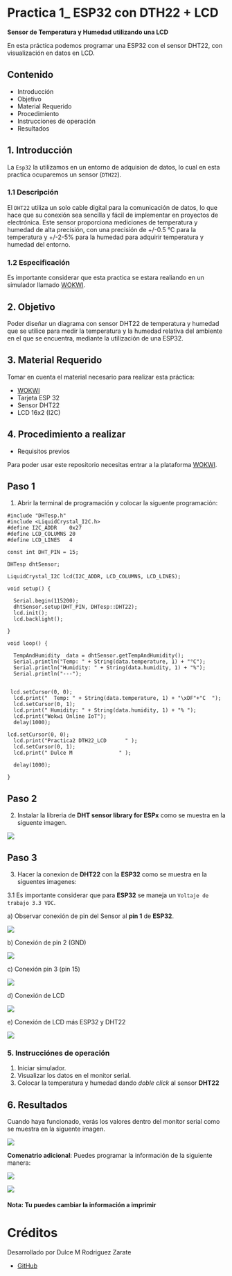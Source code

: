 # Practica 1_ ESP32 con DTH22 + LCD

**Sensor de Temperatura y Humedad utilizando una LCD**

En esta práctica podemos programar una ESP32 con el sensor DHT22, con visualización en datos en LCD.

## Contenido 

- Introducción 
- Objetivo
- Material Requerido
- Procedimiento 
- Instrucciones de operación 
- Resultados 



## 1. Introducción

La ```Esp32``` la utilizamos en un entorno de adquision de datos, lo cual en esta practica ocuparemos un sensor (```DTH22```).
### 1.1 Descripción
 El ```DHT22``` utiliza un solo cable digital para la comunicación de datos, lo que hace que su conexión sea sencilla y fácil de implementar en proyectos de electrónica. Este sensor proporciona mediciones de temperatura y humedad de alta precisión, con una precisión de +/-0.5 °C para la temperatura y +/-2-5% para la humedad para adquirir temperatura y humedad del entorno. 
 
 ### 1.2 Especificación 
 Es importante considerar que esta practica se estara realiando en un simulador llamado [WOKWI](https://https://wokwi.com/).

## 2. Objetivo 

Poder diseñar un diagrama con sensor DHT22 de temperatura y humedad que se utilice para medir la temperatura y la humedad relativa del ambiente en el que se encuentra, mediante la utilización de una ESP32.


## 3. Material Requerido

Tomar en cuenta el material necesario para realizar esta práctica:

- [WOKWI](https://https://wokwi.com/)
- Tarjeta ESP 32
- Sensor DHT22
- LCD 16x2 (I2C)



## 4. Procedimiento a realizar 

 - Requisitos previos

Para poder usar este repositorio necesitas entrar a la plataforma [WOKWI](https://https://wokwi.com/).


## Paso 1 

1. Abrir la terminal de programación y colocar la siguente programación:

```
#include "DHTesp.h"
#include <LiquidCrystal_I2C.h>
#define I2C_ADDR    0x27
#define LCD_COLUMNS 20
#define LCD_LINES   4

const int DHT_PIN = 15;

DHTesp dhtSensor;

LiquidCrystal_I2C lcd(I2C_ADDR, LCD_COLUMNS, LCD_LINES);

void setup() {

  Serial.begin(115200);
  dhtSensor.setup(DHT_PIN, DHTesp::DHT22);
  lcd.init();
  lcd.backlight();

}

void loop() {

  TempAndHumidity  data = dhtSensor.getTempAndHumidity();
  Serial.println("Temp: " + String(data.temperature, 1) + "°C");
  Serial.println("Humidity: " + String(data.humidity, 1) + "%");
  Serial.println("---");
  
  
 lcd.setCursor(0, 0);
  lcd.print("  Temp: " + String(data.temperature, 1) + "\xDF"+"C  ");
  lcd.setCursor(0, 1);
  lcd.print(" Humidity: " + String(data.humidity, 1) + "% ");
  lcd.print("Wokwi Online IoT");
  delay(1000);

lcd.setCursor(0, 0);
  lcd.print("Practica2 DTH22_LCD      " );
  lcd.setCursor(0, 1);
  lcd.print(" Dulce M               " );

  delay(1000);

}

```


## Paso 2 

2. Instalar la libreria de **DHT sensor library for ESPx** como se muestra en la siguente imagen.

![](https://github.com/DulceMRZ/PRACTICA_2_DHT22_CON_LCD/blob/main/ESP32%20CON%20DHT22%20Y%20LCD%20-%20Wokwi%20ESP32,%20STM32,%20Arduino%20Simulator%20-%20Google%20Chrome%2010_06_2023%2007_51_57%20a.%20m..png?raw=true)

## Paso 3

3. Hacer la conexion de **DHT22** con la **ESP32** como se muestra en la siguentes imagenes:

3.1 Es importante considerar que para **ESP32** se maneja un ```Voltaje de trabajo 3.3 VDC```. 

a) Observar conexión de pin del Sensor al **pin 1** de **ESP32**. 

![](https://github.com/DulceMRZ/PRACTICA_1_DHT22/blob/main/Practica_1_DTH22%20diagrama%20(1).PNG?raw=true)

b) Conexión de pin 2 (GND) 


![](https://github.com/DulceMRZ/PRACTICA_1_DHT22/blob/main/Practica_1_DTH22%20diagrama%20(2)..PNG?raw=true)

c) Conexión pin 3 (pin 15) 


![](https://github.com/DulceMRZ/PRACTICA_1_DHT22/blob/main/Practica_1_DTH22%20diagrama..png?raw=true)

d) Conexión de LCD 


![](https://github.com/DulceMRZ/PRACTICA_2_DHT22_CON_LCD/blob/main/Captura3.PNG?raw=truee)



e) Conexión de LCD más ESP32 y DHT22

![](https://github.com/DulceMRZ/PRACTICA_2_DHT22_CON_LCD/blob/main/Captura1.PNG?raw=true)



### 5. Instrucciónes de operación

1. Iniciar simulador.
2. Visualizar los datos en el monitor serial.
3. Colocar la temperatura y humedad dando *doble click* al sensor **DHT22** 

## 6. Resultados

Cuando haya funcionado, verás los valores dentro del monitor serial como se muestra en la siguente imagen.

![](https://github.com/DulceMRZ/PRACTICA_2_DHT22_CON_LCD/blob/main/ESP32%20CON%20DHT22%20Y%20LCD%20-%20Wokwi%20ESP32,%20STM32,%20Arduino%20Simulator%20-%20Google%20Chrome%2010_06_2023%2007_32_34%20a.%20m..png?raw=true)

 
 **Comenatrio adicional**: Puedes programar la información de la siguiente manera: 
 
![](https://github.com/DulceMRZ/PRACTICA_2_DHT22_CON_LCD/blob/main/Captura6.PNG?raw=true)


![](https://github.com/DulceMRZ/PRACTICA_2_DHT22_CON_LCD/blob/main/Captura4.PNG?raw=true)

#### Nota: Tu puedes cambiar la información a imprimir


# Créditos

Desarrollado por Dulce M Rodriguez Zarate 

- [GitHub](https://github.com/DulceMRZ)